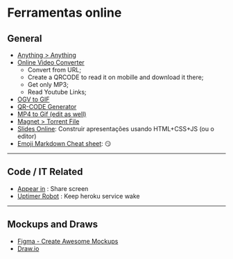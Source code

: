 # Ferramentas online

## General

- [Anything > Anything](https://cloudconvert.com/)
- [Online Video Converter](https://www.onlinevideoconverter.com/)
  - Convert from URL;
  - Create a QRCODE to read it on mobille and download it there;
  - Get only MP3;
  - Read Youtube Links;
- [OGV to GIF](https://convertio.co/ogv-gif/)
- [QR-CODE Generator](http://www.qr-code-generator.com/)
- [MP4 to Gif (edit as well)](https://ezgif.com/)
- [Magnet > Torrent File](http://magnet2torrent.com/)
- [Slides Online](https://slides.com/): Construir apresentações usando HTML+CSS+JS (ou o editor)
- [Emoji Markdown Cheat sheet](https://www.webpagefx.com/tools/emoji-cheat-sheet/): :smirk:

---

## Code / IT Related
- [Appear in](https://appear.in/) : Share screen
- [Uptimer Robot](https://uptimerobot.com/) : Keep heroku service wake

---

## Mockups and Draws
- [Figma - Create Awesome Mockups](https://www.figma.com/files/recent)
- [Draw.io](https://www.draw.io/)

